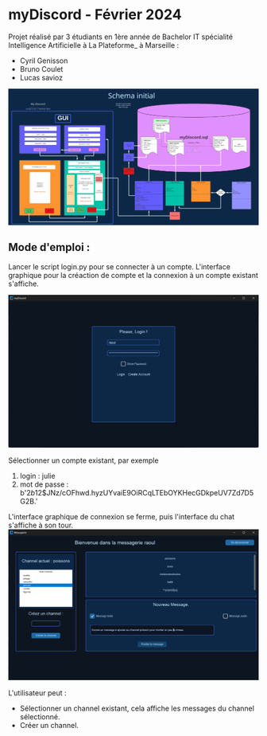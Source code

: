 # myDiscord - Février 2024

Projet réalisé par 3 étudiants en 1ère année de Bachelor IT spécialité Intelligence Artificielle à La Plateforme_ à Marseille :
- Cyril Genisson
- Bruno Coulet
- Lucas savioz

![Illustration](img/schema.png)

## Mode d'emploi :

Lancer le script login.py pour se connecter à un compte.
L'interface graphique pour la créaction de compte et la connexion à un compte existant s'affiche.

![Illustration](img/login.png)

Sélectionner un compte existant, par exemple
1. login :
julie
2. mot de passe :
b'$2b$12$JNz/cOFhwd.hyzUYvaiE9OiRCqLTEbOYKHecGDkpeUV7Zd7D5G2B.'

L'interface graphique de connexion se ferme, puis l'interface du chat s'affiche à son tour.
![Illustration](img/message_1.png)


L'utilisateur peut  :
- Sélectionner un channel existant, cela affiche les messages du channel sélectionné.
- Créer un channel.



<!--  
## Table of content
- [lingua-franca](#lingua-franca)
  - [Table of content](#table-of-content)
  - [Getting started](#getting-started)
 -->
